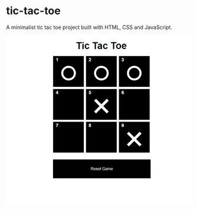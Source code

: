 # tic-tac-toe
A minimalist tic tac toe project built with HTML, CSS and JavaScript.

<img src="example.png" alt="Example Image">
